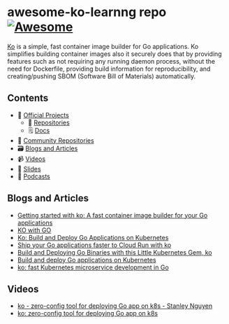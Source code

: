 # awesome-ko-learnng repo [![Awesome](https://awesome.re/badge.svg)](https://awesome.re)
[Ko](https://github.com/google/ko) is a simple, fast container image builder for Go applications. Ko simplifies building container images also it securely does that by providing features such as not requiring any running daemon process, without the need for Dockerfile, providing build information for reproducibility, and creating/pushing SBOM (Software Bill of Materials) automatically. 


## Contents

- 💼 [Official Projects](#official-projects)
    - 📂 [Repositories](#repositories)
    - 🗒️ [Docs](#docs)
- 🐾 [Community Repositories](#community-repositories)
- 🗃️ [Blogs and Articles](#blogs-and-articles)
- 📹 [Videos](#videos)
- 📑 [Slides](#slides)
- 🎤 [Podcasts](#podcasts) 

## Blogs and Articles

- [Getting started with ko: A fast container image builder for your Go applications](https://kubesimplify.com/getting-started-with-ko-a-fast-container-image-builder-for-your-go-applications)
- [KO with GO](https://gochronicles.com/containertools-ko/) 
- [Ko: Build and Deploy Go Applications on Kubernetes](https://morioh.com/p/fedb8b2aa5d6)
- [Ship your Go applications faster to Cloud Run with ko](https://cloud.google.com/blog/topics/developers-practitioners/ship-your-go-applications-faster-cloud-run-ko)
- [Build and Deploying Go Binaries with this Little Kubernetes Gem, ko](https://www.triggermesh.com/blog/go-binaries-kubernetes-ko)
- [Build and deploy Go applications on Kubernetes](https://golangexample.com/build-and-deploy-go-applications-on-kubernetes/)
- [ko: fast Kubernetes microservice development in Go](https://medium.com/@mattmoor/ko-fast-kubernetes-microservice-development-in-go-f94a934a7240)

## Videos

- [ko - zero-config tool for deploying Go app on k8s - Stanley Nguyen](https://www.youtube.com/watch?v=UrDAZuW3OTs)
- [ko: zero-config tool for deploying Go app on k8s](https://www.youtube.com/watch?v=TpfKCE9uyCA) 
